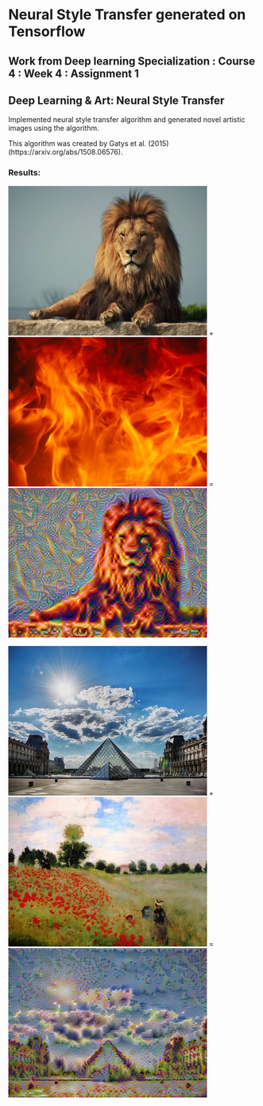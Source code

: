 ﻿# Neural Style Transfer generated on Tensorflow

## Work from Deep learning Specialization : Course 4 : Week 4 : Assignment 1
## Deep Learning & Art: Neural Style Transfer

<p> Implemented neural style transfer algorithm and generated novel artistic images using the algorithm. <br>
<p> This algorithm was created by Gatys et al. (2015) (https://arxiv.org/abs/1508.06576). <br>

### Results:


![](lion.jpg) +  ![](fire.jpg) =  ![](fire_lion.png)


![](louvre_small.jpg) +  ![](monet.jpg) =  ![](out.png)

